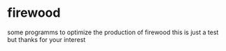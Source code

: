 # firewood
some programms to optimize the production of firewood
this is just a test but thanks for your interest
